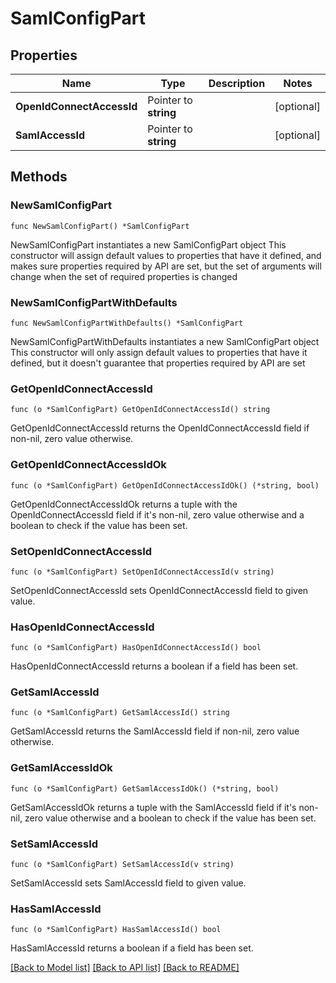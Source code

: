 # SamlConfigPart

## Properties

Name | Type | Description | Notes
------------ | ------------- | ------------- | -------------
**OpenIdConnectAccessId** | Pointer to **string** |  | [optional] 
**SamlAccessId** | Pointer to **string** |  | [optional] 

## Methods

### NewSamlConfigPart

`func NewSamlConfigPart() *SamlConfigPart`

NewSamlConfigPart instantiates a new SamlConfigPart object
This constructor will assign default values to properties that have it defined,
and makes sure properties required by API are set, but the set of arguments
will change when the set of required properties is changed

### NewSamlConfigPartWithDefaults

`func NewSamlConfigPartWithDefaults() *SamlConfigPart`

NewSamlConfigPartWithDefaults instantiates a new SamlConfigPart object
This constructor will only assign default values to properties that have it defined,
but it doesn't guarantee that properties required by API are set

### GetOpenIdConnectAccessId

`func (o *SamlConfigPart) GetOpenIdConnectAccessId() string`

GetOpenIdConnectAccessId returns the OpenIdConnectAccessId field if non-nil, zero value otherwise.

### GetOpenIdConnectAccessIdOk

`func (o *SamlConfigPart) GetOpenIdConnectAccessIdOk() (*string, bool)`

GetOpenIdConnectAccessIdOk returns a tuple with the OpenIdConnectAccessId field if it's non-nil, zero value otherwise
and a boolean to check if the value has been set.

### SetOpenIdConnectAccessId

`func (o *SamlConfigPart) SetOpenIdConnectAccessId(v string)`

SetOpenIdConnectAccessId sets OpenIdConnectAccessId field to given value.

### HasOpenIdConnectAccessId

`func (o *SamlConfigPart) HasOpenIdConnectAccessId() bool`

HasOpenIdConnectAccessId returns a boolean if a field has been set.

### GetSamlAccessId

`func (o *SamlConfigPart) GetSamlAccessId() string`

GetSamlAccessId returns the SamlAccessId field if non-nil, zero value otherwise.

### GetSamlAccessIdOk

`func (o *SamlConfigPart) GetSamlAccessIdOk() (*string, bool)`

GetSamlAccessIdOk returns a tuple with the SamlAccessId field if it's non-nil, zero value otherwise
and a boolean to check if the value has been set.

### SetSamlAccessId

`func (o *SamlConfigPart) SetSamlAccessId(v string)`

SetSamlAccessId sets SamlAccessId field to given value.

### HasSamlAccessId

`func (o *SamlConfigPart) HasSamlAccessId() bool`

HasSamlAccessId returns a boolean if a field has been set.


[[Back to Model list]](../README.md#documentation-for-models) [[Back to API list]](../README.md#documentation-for-api-endpoints) [[Back to README]](../README.md)


